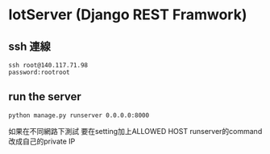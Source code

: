 # IotServer (Django REST Framwork)

## ssh 連線
```
ssh root@140.117.71.98
password:rootroot
```

## run the server 
```
python manage.py runserver 0.0.0.0:8000
```
如果在不同網路下測試 要在setting加上ALLOWED HOST
runserver的command 改成自己的private IP
